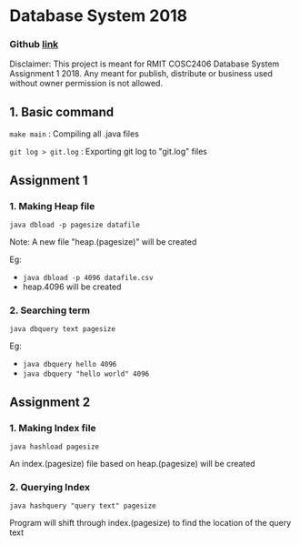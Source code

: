 # Database System 2018
### Github [link](https://github.com/rmit-s3522101-yiquan-chew/ds2018.git)

Disclaimer: This project is meant for RMIT COSC2406 Database System Assignment 1 2018. Any meant for publish, distribute or business used without owner permission is not allowed.

## 1.  Basic command
`make main` : Compiling all .java files

`git log > git.log` : Exporting git log to "git.log" files

## Assignment 1
### 1.  Making Heap file
`java dbload -p pagesize datafile`

Note: A new file "heap.(pagesize)" will be created

Eg:
- `java dbload -p 4096 datafile.csv`
- heap.4096 will be created


### 2.  Searching term
`java dbquery text pagesize`

Eg:
- `java dbquery hello 4096`
- `java dbquery "hello world" 4096`


## Assignment 2
### 1.  Making Index file
`java hashload pagesize`

An index.(pagesize) file based on heap.(pagesize) will be created

### 2.  Querying Index
`java hashquery "query text" pagesize`

Program will shift through index.(pagesize) to find the location of the query text
